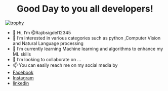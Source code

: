 
<h1 align= "center">Good Day to you all developers!</h1>


[![trophy](https://github-profile-trophy.vercel.app/?username=Rajibsigdel12345&theme=onedark)](https://github.com/ryo-ma/github-profile-trophy)


- 👋 Hi, I’m @Rajibsigdel12345
- 👀 I’m interested in various categories such as python ,Computer Vision and Natural Language processing
- 🌱 I’m currently learning Machine learning and algorithms to enhance my ML skills
- 💞️ I’m looking to collaborate on ...
- 📫 You can easily reach me on my social media by 
- [Facebook](https://www.facebook.com/Razevesigdel1)
- [Instagram](https://www.instagram.com/razeve.sigdel/)
- [linkedin](https://www.linkedin.com/in/rajib-sigdel/)

<!---
Rajibsigdel12345/Rajibsigdel12345 is a ✨ special ✨ repository because its `README.md` (this file) appears on your GitHub profile.
You can click the Preview link to take a look at your changes.
--->
